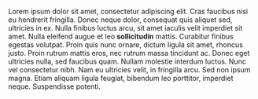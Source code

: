 Lorem ipsum dolor sit amet, consectetur adipiscing elit. Cras faucibus nisi eu hendrerit fringilla. Donec neque dolor, consequat quis aliquet sed, ultricies in ex. Nulla finibus luctus arcu, sit amet iaculis velit imperdiet sit amet. Nulla eleifend augue et leo **sollicitudin** mattis. Curabitur finibus egestas volutpat. Proin quis nunc ornare, dictum ligula sit amet, rhoncus justo. Proin rutrum mattis eros, nec rutrum massa tincidunt ac. Donec eget ultricies nulla, sed faucibus quam. Nullam molestie interdum luctus. Nunc vel consectetur nibh. Nam eu ultricies velit, in fringilla arcu. Sed non ipsum magna. Etiam aliquam ligula feugiat, bibendum leo porttitor, imperdiet neque. Suspendisse potenti.